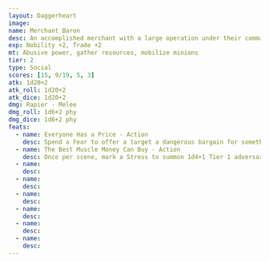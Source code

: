 ```yaml
---
layout: Daggerheart
image:
name: Merchant Baron
desc: An accomplished merchant with a large operation under their command.
exp: Nobility +2, Trade +2
mt: Abusive power, gather resources, mobilize minions
tier: 2
type: Social
scores: [15, 9/19, 5, 3]
atk: 1d20+2
atk_roll: 1d20+2
atk_dice: 1d20+2
dmg: Rapier - Melee
dmg_roll: 1d6+2 phy
dmg_dice: 1d6+2 phy
feats:
  - name: Everyone Has a Price - Action
    desc: Spend a Fear to offer a target a dangerous bargain for something they want or need. If used on a PC, they must make a Presence Reaction Roll (17). On a failure, they must mark 2 Stress or take the deal.
  - name: The Best Muscle Money Can Buy - Action
    desc: Once per scene, mark a Stress to summon 1d4+1 Tier 1 adversaries, who appear at Far range, to enforce the Baron’s will.
  - name: 
    desc: 
  - name: 
    desc: 
  - name: 
    desc: 
  - name: 
    desc: 
  - name: 
    desc: 
  - name: 
    desc: 
---
```


